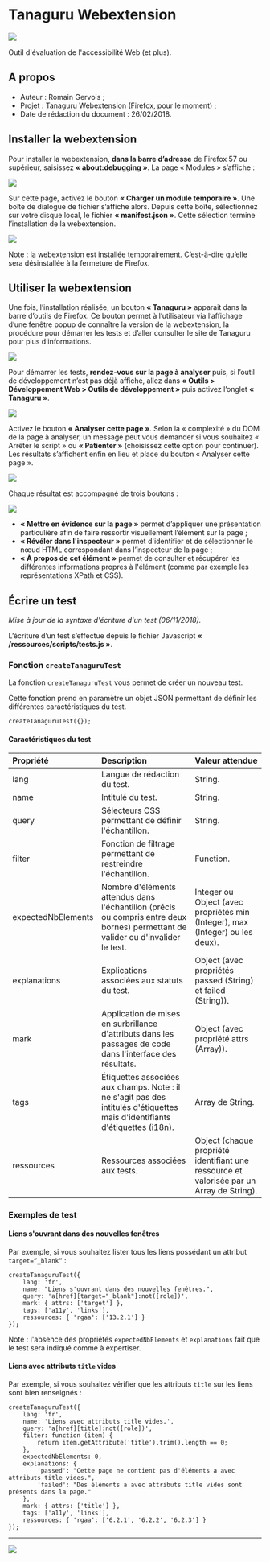 # Tanaguru Webextension

![](README/tanaguru.png)

Outil d'évaluation de l'accessibilité Web (et plus).

## A propos

* Auteur : Romain Gervois ;
* Projet : Tanaguru Webextension (Firefox, pour le moment) ;
* Date de rédaction du document : 26/02/2018.

## Installer la webextension

Pour installer la webextension, **dans la barre d’adresse** de Firefox 57 ou supérieur, saisissez **« about:debugging »**. La page « Modules » s’affiche :

![](README/install1.png)

Sur cette page, activez le bouton **« Charger un module temporaire »**. Une boîte de dialogue de fichier s’affiche alors. Depuis cette boîte, sélectionnez sur votre disque local, le fichier **« manifest.json »**. Cette sélection termine l’installation de la webextension.

![](README/install2.png)

Note : la webextension est installée temporairement. C’est-à-dire qu’elle sera désinstallée à la fermeture de Firefox.

## Utiliser la webextension

Une fois, l’installation réalisée, un bouton **« Tanaguru »** apparait dans la barre d’outils de Firefox. Ce bouton permet à l’utilisateur via l’affichage d’une fenêtre popup de connaître la version de la webextension, la procédure pour démarrer les tests et d’aller consulter le site de Tanaguru pour plus d’informations.

![](README/use1.png)

Pour démarrer les tests, **rendez-vous sur la page à analyser** puis, si l’outil de développement n’est pas déjà affiché, allez dans **« Outils > Développement Web > Outils de développement »** puis activez l’onglet **« Tanaguru »**.

![](README/use2.png)

Activez le bouton **« Analyser cette page »**. Selon la « complexité » du DOM de la page à analyser, un message peut vous demander si vous souhaitez « Arrêter le script » ou **« Patienter »** (choisissez cette option pour continuer). Les résultats s’affichent enfin en lieu et place du bouton « Analyser cette page ».

![](README/use3.png)

Chaque résultat est accompagné de trois boutons :

![](README/use4.png)

* **« Mettre en évidence sur la page »** permet d’appliquer une présentation particulière afin de faire ressortir visuellement l’élément sur la page ;
* **« Révéler dans l'inspecteur »** permet d'identifier et de sélectionner le nœud HTML correspondant dans l’inspecteur de la page ;
* **« À propos de cet élément »** permet de consulter et récupérer les différentes informations propres à l'élément (comme par exemple les représentations XPath et CSS).

## Écrire un test

*Mise à jour de la syntaxe d'écriture d'un test (06/11/2018).*

L’écriture d’un test s’effectue depuis le fichier Javascript **« /ressources/scripts/tests.js »**.

### Fonction `createTanaguruTest`

La fonction `createTanaguruTest` vous permet de créer un nouveau test.

Cette fonction prend en paramètre un objet JSON permettant de définir les différentes caractéristiques du test.

```
createTanaguruTest({});
```
#### Caractéristiques du test

| Propriété | Description | Valeur attendue |
| :-- | :-- | :-- |
| lang | Langue de rédaction du test. | String. |
| name | Intitulé du test. | String. |
| query | Sélecteurs CSS permettant de définir l'échantillon. | String. |
| filter | Fonction de filtrage permettant de restreindre l'échantillon. | Function. |
| expectedNbElements | Nombre d'éléments attendus dans l'échantillon (précis ou compris entre deux bornes) permettant de valider ou d'invalider le test. | Integer ou Object (avec propriétés min (Integer), max (Integer) ou les deux). |
| explanations | Explications associées aux statuts du test. | Object (avec propriétés passed (String) et failed (String)). |
| mark | Application de mises en surbrillance d'attributs dans les passages de code dans l'interface des résultats. | Object (avec propriété attrs (Array)). |
| tags | Étiquettes associées aux champs. Note : il ne s'agit pas des intitulés d'étiquettes mais d'identifiants d'étiquettes (i18n). | Array de String. |
| ressources | Ressources associées aux tests. | Object (chaque propriété identifiant une ressource et valorisée par un Array de String). |

### Exemples de test

#### Liens s'ouvrant dans des nouvelles fenêtres

Par exemple, si vous souhaitez lister tous les liens possédant un attribut `target=“_blank“` :

````
createTanaguruTest({
	lang: 'fr',
	name: "Liens s'ouvrant dans des nouvelles fenêtres.",
	query: 'a[href][target="_blank"]:not([role])',
	mark: { attrs: ['target'] },
	tags: ['a11y', 'links'],
	ressources: { 'rgaa': ['13.2.1'] }
});
````

Note : l'absence des propriétés ``expectedNbElements`` et ``explanations`` fait que le test sera indiqué comme à expertiser.

#### Liens avec attributs ``title`` vides

Par exemple, si vous souhaitez vérifier que les attributs ``title`` sur les liens sont bien renseignés :

````
createTanaguruTest({
	lang: 'fr',
	name: 'Liens avec attributs title vides.',
	query: 'a[href][title]:not([role])',
	filter: function (item) {
		return item.getAttribute('title').trim().length == 0;
	},
	expectedNbElements: 0,
	explanations: {
		'passed': "Cette page ne contient pas d'éléments a avec attributs title vides.",
		'failed': "Des éléments a avec attributs title vides sont présents dans la page."
	},
	mark: { attrs: ['title'] },
	tags: ['a11y', 'links'],
	ressources: { 'rgaa': ['6.2.1', '6.2.2', '6.2.3'] }
});
`````

---

![](README/write.png)
